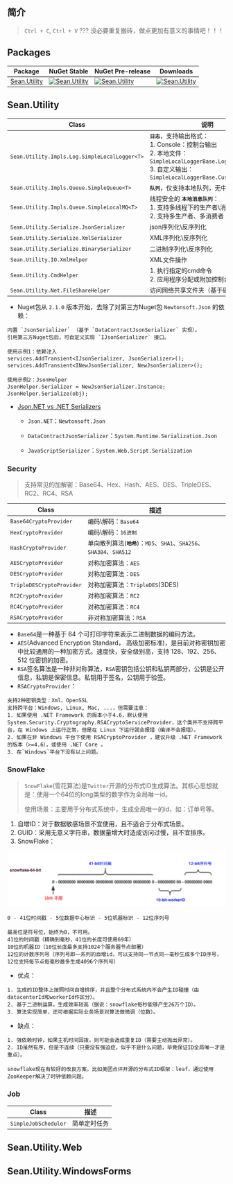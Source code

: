 ## 简介

> `Ctrl + C`, `Ctrl + V` ??? 没必要重复搬砖，做点更加有意义的事情吧！！！

## Packages

| Package                                                                              | NuGet Stable                                                                                                                                         | NuGet Pre-release                                                                                                                                       | Downloads                                                                                                                                             |
| ------------------------------------------------------------------------------------ | ---------------------------------------------------------------------------------------------------------------------------------------------------- | ------------------------------------------------------------------------------------------------------------------------------------------------------- | ----------------------------------------------------------------------------------------------------------------------------------------------------- |
| [Sean.Utility](https://www.nuget.org/packages/Sean.Utility/)                         | [![Sean.Utility](https://img.shields.io/nuget/v/Sean.Utility.svg)](https://www.nuget.org/packages/Sean.Utility/)                                     | [![Sean.Utility](https://img.shields.io/nuget/vpre/Sean.Utility.svg)](https://www.nuget.org/packages/Sean.Utility/)                                     | [![Sean.Utility](https://img.shields.io/nuget/dt/Sean.Utility.svg)](https://www.nuget.org/packages/Sean.Utility/)                                     |

## Sean.Utility

| Class                                         | 说明                                                                                                                                                               |
| --------------------------------------------- | ------------------------------------------------------------------------------------------------------------------------------------------------------------------ |
| `Sean.Utility.Impls.Log.SimpleLocalLogger<T>` | **`日志`**，支持输出格式：<br>1. Console：控制台输出<br>2. 本地文件：`SimpleLocalLoggerBase.LogFilePath`<br>3. 自定义输出：`SimpleLocalLoggerBase.CustomOutputLog` |
| `Sean.Utility.Impls.Queue.SimpleQueue<T>`     | **`队列`**，仅支持本地队列，无中间件                                                                                                                               |
| `Sean.Utility.Impls.Queue.SimpleLocalMQ<T>`   | 线程安全的 **`本地消息队列`**：<br>1. 支持多线程下的生产者\消费者模式<br>2. 支持多生产者、多消费者                                                                 |
| `Sean.Utility.Serialize.JsonSerializer`       | json序列化\反序列化                                                                                                                                                |
| `Sean.Utility.Serialize.XmlSerializer`        | XML序列化\反序列化                                                                                                                                                 |
| `Sean.Utility.Serialize.BinarySerializer`     | 二进制序列化\反序列化                                                                                                                                              |
| `Sean.Utility.IO.XmlHelper`                   | XML文件操作                                                                                                                                                        |
| `Sean.Utility.CmdHelper`                      | 1. 执行指定的cmd命令<br>2. 应用程序分配或附加控制台                                                                                                                |
| `Sean.Utility.Net.FileShareHelper`            | 访问网络共享文件夹（基于磁盘映射）                                                                                                                                 |

- Nuget包从 `2.1.0` 版本开始，去除了对第三方Nuget包 `Newtonsoft.Json` 的依赖：

```
内置 `JsonSerializer` （基于 `DataContractJsonSerializer` 实现）。
引用第三方Nuget包后，可自定义实现 `IJsonSerializer` 接口。

使用示例1：依赖注入
services.AddTransient<IJsonSerializer, JsonSerializer>();
services.AddTransient<INewJsonSerializer, NewJsonSerializer>();

使用示例2：JsonHelper
JsonHelper.Serializer = NewJsonSerializer.Instance;
JsonHelper.Serialize(obj);
```

- [Json.NET vs .NET Serializers](https://www.newtonsoft.com/json/help/html/jsonnetvsdotnetserializers.htm)
  
  - `Json.NET`：`Newtonsoft.Json`
  
  - `DataContractJsonSerializer`：`System.Runtime.Serialization.Json`
  
  - `JavaScriptSerializer`：`System.Web.Script.Serialization`

### Security

> 支持常见的加解密：Base64、Hex、Hash、AES、DES、TripleDES、RC2、RC4、RSA

| Class                     | 描述                                                                    |
| ------------------------- | ----------------------------------------------------------------------- |
| `Base64CryptoProvider`    | 编码\解码：`Base64`                                                     |
| `HexCryptoProvider`       | 编码\解码：`16进制`                                                     |
| `HashCryptoProvider`      | 单向散列算法(**`哈希`**)：`MD5`、`SHA1`、`SHA256`、`SHA384`、`SHA512`   |
| `AESCryptoProvider`       | 对称加密算法：`AES`                                                     |
| `DESCryptoProvider`       | 对称加密算法：`DES`                                                     |
| `TripleDESCryptoProvider` | 对称加密算法：`TripleDES`(3DES)                                         |
| `RC2CryptoProvider`       | 对称加密算法：`RC2`                                                     |
| `RC4CryptoProvider`       | 对称加密算法：`RC4`                                                     |
| `RSACryptoProvider`       | 非对称加密算法：`RSA`                                                   |

- `Base64`是一种基于 64 个可打印字符来表示二进制数据的编码方法。
- `AES`(Advanced Encryption Standard， 高级加密标准)，是目前对称密钥加密中比较通用的一种加密方式。速度快，安全级别高，支持 128、192、256、512 位密钥的加密。
- `RSA`签名算法是一种非对称算法，`RSA`密钥包括公钥和私钥两部分，公钥是公开信息，私钥是保密信息。私钥用于签名，公钥用于验签。
- `RSACryptoProvider`：

```
支持2种密钥类型：Xml、OpenSSL
支持跨平台：Windows, Linux, Mac, ...，但需要注意：
1. 如果使用 .NET Framework 的版本小于4.6，默认使用 System.Security.Cryptography.RSACryptoServiceProvider，这个类并不支持跨平台，在 Windows 上运行正常，但是在 Linux 下运行就会报错（编译不会报错）。
2. 如果在非 Windows 平台下使用 RSACryptoProvider ，建议升级 .NET Framework 的版本（>=4.6），或使用 .NET Core 。
3. 在`Windows`平台下没有以上问题。
```

### SnowFlake

> `SnowFlake`(雪花算法)是`Twitter`开源的分布式ID生成算法。其核心思想就是：使用一个64位的long类型的数字作为全局唯一id。
>
> 使用场景：主要用于分布式系统中，生成全局唯一的id，如：订单号等。

1. 自增ID：对于数据敏感场景不宜使用，且不适合于分布式场景。
2. GUID：采用无意义字符串，数据量增大时造成访问过慢，且不宜排序。
3. SnowFlake：

![snowflake](https://github.com/Sean-Lu/Utility/blob/master/docs/images/snowflake.png)

```
0 - 41位时间戳 - 5位数据中心标识 - 5位机器标识 - 12位序列号

最高位是符号位，始终为0，不可用。
41位的时间戳（精确到毫秒，41位的长度可使用69年）
10位的机器ID（10位长度最多支持1024个服务器节点部署）
12位的计数序列号（序列号即一系列的自增id，可以支持同一节点同一毫秒生成多个ID序号，12位支持每节点每毫秒最多生成4096个序列号）
```

- 优点：

```
1. 生成的ID整体上按照时间自增排序，并且整个分布式系统内不会产生ID碰撞（由datacenterId和workerId作区分）。
2. 基于二进制运算，生成效率较高（据说：snowflake每秒能够产生26万个ID）。
3. 算法实现简单，还可根据实际业务场景对算法做微调（位数）。
```
- 缺点：

```
1. 强依赖时钟，如果主机时间回拨，则可能会造成重复ID（需要主动抛出异常）。
2. ID虽然有序，但是不连续（只要没有强迫症，似乎不是什么问题，毕竟保证ID全局唯一才是重点）。

snowflake现在有较好的改良方案，比如美团点评开源的分布式ID框架：leaf，通过使用ZooKeeper解决了时钟依赖问题。
```

### Job

| Class                     | 描述                       |
| ------------------------- | -------------------------- |
| `SimpleJobScheduler`      | 简单定时任务               |

## Sean.Utility.Web

## Sean.Utility.WindowsForms
